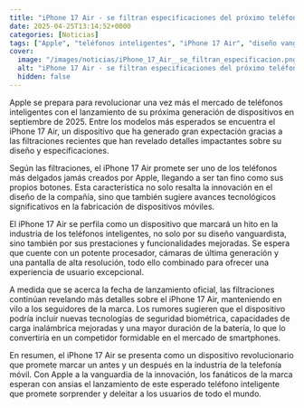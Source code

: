 ```yaml
---
title: "iPhone 17 Air - se filtran especificaciones del próximo teléfono de Apple que sería tan delgado como sus botones"
date: 2025-04-25T13:14:52+0000
categories: [Noticias]
tags: ["Apple", "teléfonos inteligentes", "iPhone 17 Air", "diseño vanguardista", "tecnologías de seguridad biométrica", "carga inalámbrica", "duración de la batería."]
cover:
  image: "/images/noticias/iPhone_17_Air__se_filtran_especificacion.png"
  alt: "iPhone 17 Air - se filtran especificaciones del próximo teléfono de Apple que sería tan delgado como sus botones"
  hidden: false
---
```


Apple se prepara para revolucionar una vez más el mercado de teléfonos inteligentes con el lanzamiento de su próxima generación de dispositivos en septiembre de 2025. Entre los modelos más esperados se encuentra el iPhone 17 Air, un dispositivo que ha generado gran expectación gracias a las filtraciones recientes que han revelado detalles impactantes sobre su diseño y especificaciones.

Según las filtraciones, el iPhone 17 Air promete ser uno de los teléfonos más delgados jamás creados por Apple, llegando a ser tan fino como sus propios botones. Esta característica no solo resalta la innovación en el diseño de la compañía, sino que también sugiere avances tecnológicos significativos en la fabricación de dispositivos móviles.

El iPhone 17 Air se perfila como un dispositivo que marcará un hito en la industria de los teléfonos inteligentes, no solo por su diseño vanguardista, sino también por sus prestaciones y funcionalidades mejoradas. Se espera que cuente con un potente procesador, cámaras de última generación y una pantalla de alta resolución, todo ello combinado para ofrecer una experiencia de usuario excepcional.

A medida que se acerca la fecha de lanzamiento oficial, las filtraciones continúan revelando más detalles sobre el iPhone 17 Air, manteniendo en vilo a los seguidores de la marca. Los rumores sugieren que el dispositivo podría incluir nuevas tecnologías de seguridad biométrica, capacidades de carga inalámbrica mejoradas y una mayor duración de la batería, lo que lo convertiría en un competidor formidable en el mercado de smartphones.

En resumen, el iPhone 17 Air se presenta como un dispositivo revolucionario que promete marcar un antes y un después en la industria de la telefonía móvil. Con Apple a la vanguardia de la innovación, los fanáticos de la marca esperan con ansias el lanzamiento de este esperado teléfono inteligente que promete sorprender y deleitar a los usuarios de todo el mundo.
